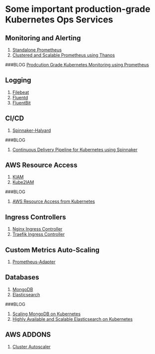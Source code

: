 # Some important production-grade Kubernetes Ops Services

## Monitoring and Alerting

1. [Standalone Prometheus](https://github.com/Thakurvaibhav/k8s/tree/master/monitoring#standalone-prometheus-setup) 
2. [Clustered and Scalable Prometheus using Thanos](https://github.com/Thakurvaibhav/k8s/tree/master/monitoring#highly-available-and-scalable-clustered-prometheus-setup-using-thanos)

###BLOG 
[Prodcution Grade Kubernetes Monitoring using Prometheus](https://medium.com/faun/production-grade-kubernetes-monitoring-using-prometheus-78144b835b60)

## Logging

1. [Filebeat](https://github.com/Thakurvaibhav/k8s/tree/master/logging#elasticsearch-logging-stack)
2. [Fluentd](https://github.com/Thakurvaibhav/k8s/tree/master/logging#elasticsearch-logging-stack)
3. [FluentBit](https://github.com/Thakurvaibhav/k8s/tree/master/logging#elasticsearch-logging-stack)

## CI/CD

1. [Spinnaker-Halyard](https://github.com/Thakurvaibhav/k8s/tree/master/ci-cd/spinnaker-halyard#halyard-kubernetes-manifests-which-can-be-used-to-manage-production-grade-spinnaker-installations)

###BLOG 
1. [Continuous Delivery Pipeline for Kubernetes using Spinnaker](https://medium.com/faun/continuous-delivery-pipeline-for-kubernetes-using-spinnaker-225fe9c9a6e6)

## AWS Resource Access

1. [KIAM](https://github.com/Thakurvaibhav/k8s/tree/master/aws-resource-access/kiam#install-kiam)
2. [Kube2IAM](https://github.com/Thakurvaibhav/k8s/tree/master/aws-resource-access/kube2iam#install-kube2iam)

###BLOG 
1. [AWS Resource Access from Kubernetes](https://www.metricfire.com/blog/kubernetes-on-aws-resources)

## Ingress Controllers

1. [Nginx Ingress Controller](https://github.com/Thakurvaibhav/k8s/tree/master/ingress-controllers/nginx#ingress-controllers-for-aws-and-gke-based-kubernetes-clusters)
2. [Traefik Ingress Controller](https://github.com/Thakurvaibhav/k8s/tree/master/ingress-controllers/traefik#traefik-ingress-controller)

## Custom Metrics Auto-Scaling

1. [Prometheus-Adapter](https://github.com/Thakurvaibhav/k8s/tree/master/custom-metrics-hpa#kubernetes-horizontal-pod-auto-scaling-using-prometheus-metrics)

## Databases

1. [MongoDB](https://github.com/Thakurvaibhav/k8s/tree/master/databases/mongodb#prodcution-grade-mongo-db-set-up) 
2. [Elasticsearch](https://github.com/Thakurvaibhav/k8s/tree/master/databases/elasticsearch#prodcution-grade-elastic-search-db-set-up)

###BLOG 

1. [Scaling MongoDB on Kubernetes](https://medium.com/faun/scaling-mongodb-on-kubernetes-32e446c16b82)
2. [Highly Available and Scalable Elasticsearch on Kubernetes](https://medium.com/faun/https-medium-com-thakur-vaibhav23-ha-es-k8s-7e655c1b7b61)

## AWS ADDONS

1. [Cluster Autoscaler](https://github.com/Thakurvaibhav/k8s/tree/master/aws-addons/cluster-autoscaler#cluster-autoscaler-for-kubernetes-on-aws)
